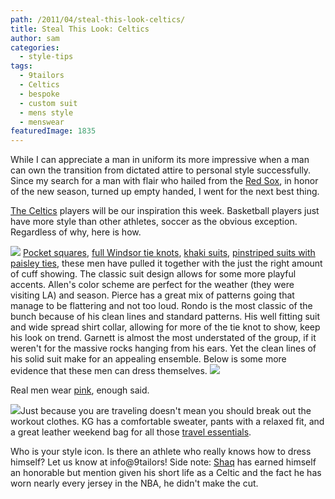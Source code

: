```yaml
---
path: /2011/04/steal-this-look-celtics/
title: Steal This Look: Celtics
author: sam
categories: 
  - style-tips
tags: 
  - 9tailors
  - Celtics
  - bespoke
  - custom suit
  - mens style
  - menswear
featuredImage: 1835
---
```

While I can appreciate a man in uniform its more impressive when a man can own the transition from dictated attire to personal style successfully. Since my search for a man with flair who hailed from the [Red Sox](http://boston.redsox.mlb.com/index.jsp?c_id=bos), in honor of the new season, turned up empty handed, I went for the next best thing.

[The Celtics](http://www.nba.com/celtics/) players will be our inspiration this week. Basketball players just have more style than other athletes, soccer as the obvious exception. Regardless of why, here is how.

[![](http://4.bp.blogspot.com/-ZekZDNUx0Ws/TZ3R_YHb6tI/AAAAAAAAAL4/ZqNMYa-jstE/s400/bos_g_celtics01_576.jpg)](http://4.bp.blogspot.com/-ZekZDNUx0Ws/TZ3R_YHb6tI/AAAAAAAAAL4/ZqNMYa-jstE/s1600/bos_g_celtics01_576.jpg) [Pocket squares](http://9tailors.blogspot.com/2011/02/wednesdays-get-this.html), [full Windsor tie knots](http://www.youtube.com/watch?v=9T6xBfq77hg), [khaki suits](http://9tailors.blogspot.com/2011/04/get-this-khaki-suit.html), [pinstriped suits with paisley ties](http://9tailors.blogspot.com/2011/03/how-to-expertly-mix-patterns.html), these men have pulled it together with the just the right amount of cuff showing. The classic suit design allows for some more playful accents. Allen's color scheme are perfect for the weather (they were visiting LA) and season. Pierce has a great mix of patterns going that manage to be flattering and not too loud. Rondo is the most classic of the bunch because of his clean lines and standard patterns. His well fitting suit and wide spread shirt collar, allowing for more of the tie knot to show, keep his look on trend. Garnett is almost the most understated of the group, if it weren't for the massive rocks hanging from his ears. Yet the clean lines of his solid suit make for an appealing ensemble. Below is some more evidence that these men can dress themselves. [![](http://3.bp.blogspot.com/-QYP84d89Y7g/TZ3WSVH--MI/AAAAAAAAAMI/mUVgubpyPiw/s320/ray-allen.jpg)](http://3.bp.blogspot.com/-QYP84d89Y7g/TZ3WSVH--MI/AAAAAAAAAMI/mUVgubpyPiw/s1600/ray-allen.jpg)

Real men wear [pink](http://9tailors.blogspot.com/2011/02/pink-dress-shirt.html), enough said.

[![](http://2.bp.blogspot.com/-E8nYERzadlo/TZ3WNHra0aI/AAAAAAAAAMA/KQt6mpxCND8/s320/kevin-garnett-best-dressed-220x300.jpg)](http://2.bp.blogspot.com/-E8nYERzadlo/TZ3WNHra0aI/AAAAAAAAAMA/KQt6mpxCND8/s1600/kevin-garnett-best-dressed-220x300.jpg)Just because you are traveling doesn't mean you should break out the workout clothes. KG has a comfortable sweater, pants with a relaxed fit, and a great leather weekend bag for all those [travel essentials](http://9tailors.blogspot.com/2011/03/get-this-travel-must-haves.html).

Who is your style icon. Is there an athlete who really knows how to dress himself? Let us know at info@9tailors! Side note: [Shaq](http://en.wikipedia.org/wiki/Shaquille_O%27Neal#NBA_career) has earned himself an honorable but mention given his short life as a Celtic and the fact he has worn nearly every jersey in the NBA, he didn't make the cut.